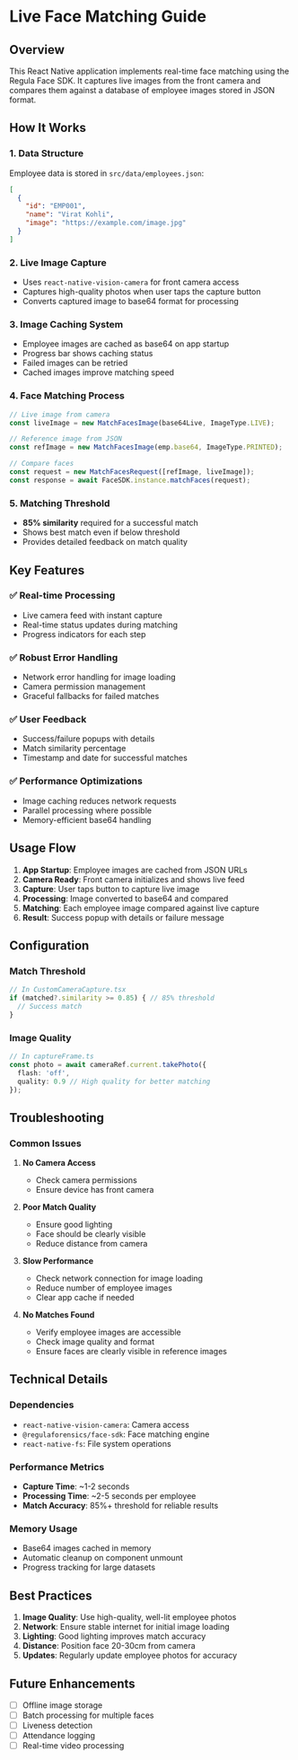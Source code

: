 # Live Face Matching Guide

## Overview
This React Native application implements real-time face matching using the Regula Face SDK. It captures live images from the front camera and compares them against a database of employee images stored in JSON format.

## How It Works

### 1. **Data Structure**
Employee data is stored in `src/data/employees.json`:
```json
[
  {
    "id": "EMP001",
    "name": "Virat Kohli",
    "image": "https://example.com/image.jpg"
  }
]
```

### 2. **Live Image Capture**
- Uses `react-native-vision-camera` for front camera access
- Captures high-quality photos when user taps the capture button
- Converts captured image to base64 format for processing

### 3. **Image Caching System**
- Employee images are cached as base64 on app startup
- Progress bar shows caching status
- Failed images can be retried
- Cached images improve matching speed

### 4. **Face Matching Process**
```typescript
// Live image from camera
const liveImage = new MatchFacesImage(base64Live, ImageType.LIVE);

// Reference image from JSON
const refImage = new MatchFacesImage(emp.base64, ImageType.PRINTED);

// Compare faces
const request = new MatchFacesRequest([refImage, liveImage]);
const response = await FaceSDK.instance.matchFaces(request);
```

### 5. **Matching Threshold**
- **85% similarity** required for a successful match
- Shows best match even if below threshold
- Provides detailed feedback on match quality

## Key Features

### ✅ **Real-time Processing**
- Live camera feed with instant capture
- Real-time status updates during matching
- Progress indicators for each step

### ✅ **Robust Error Handling**
- Network error handling for image loading
- Camera permission management
- Graceful fallbacks for failed matches

### ✅ **User Feedback**
- Success/failure popups with details
- Match similarity percentage
- Timestamp and date for successful matches

### ✅ **Performance Optimizations**
- Image caching reduces network requests
- Parallel processing where possible
- Memory-efficient base64 handling

## Usage Flow

1. **App Startup**: Employee images are cached from JSON URLs
2. **Camera Ready**: Front camera initializes and shows live feed
3. **Capture**: User taps button to capture live image
4. **Processing**: Image converted to base64 and compared
5. **Matching**: Each employee image compared against live capture
6. **Result**: Success popup with details or failure message

## Configuration

### Match Threshold
```typescript
// In CustomCameraCapture.tsx
if (matched?.similarity >= 0.85) { // 85% threshold
  // Success match
}
```

### Image Quality
```typescript
// In captureFrame.ts
const photo = await cameraRef.current.takePhoto({
  flash: 'off',
  quality: 0.9 // High quality for better matching
});
```

## Troubleshooting

### Common Issues

1. **No Camera Access**
   - Check camera permissions
   - Ensure device has front camera

2. **Poor Match Quality**
   - Ensure good lighting
   - Face should be clearly visible
   - Reduce distance from camera

3. **Slow Performance**
   - Check network connection for image loading
   - Reduce number of employee images
   - Clear app cache if needed

4. **No Matches Found**
   - Verify employee images are accessible
   - Check image quality and format
   - Ensure faces are clearly visible in reference images

## Technical Details

### Dependencies
- `react-native-vision-camera`: Camera access
- `@regulaforensics/face-sdk`: Face matching engine
- `react-native-fs`: File system operations

### Performance Metrics
- **Capture Time**: ~1-2 seconds
- **Processing Time**: ~2-5 seconds per employee
- **Match Accuracy**: 85%+ threshold for reliable results

### Memory Usage
- Base64 images cached in memory
- Automatic cleanup on component unmount
- Progress tracking for large datasets

## Best Practices

1. **Image Quality**: Use high-quality, well-lit employee photos
2. **Network**: Ensure stable internet for initial image loading
3. **Lighting**: Good lighting improves match accuracy
4. **Distance**: Position face 20-30cm from camera
5. **Updates**: Regularly update employee photos for accuracy

## Future Enhancements

- [ ] Offline image storage
- [ ] Batch processing for multiple faces
- [ ] Liveness detection
- [ ] Attendance logging
- [ ] Real-time video processing 